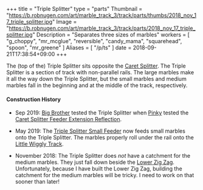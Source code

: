 +++
title = "Triple Splitter"
type = "parts"
Thumbnail = "https://b.robnugen.com/art/marble_track_3/track/parts/thumbs/2018_nov_17_triple_splitter.jpg"
Image = "https://b.robnugen.com/art/marble_track_3/track/parts/2018_nov_17_triple_splitter.jpg"
Description = "Separates three sizes of marbles"
workers = [
	"g_choppy",
	"mr_mcglue",
	"reversible",
	"candy_mama",
	"squarehead",
	"spoon",
	"mr_greene"
]
Aliases = [
  "/p/ts"
]
date = 2018-09-21T17:38:54+09:00
+++

The (top of the) Triple Splitter sits opposite the [Caret Splitter](/parts/caret-splitter/).  The Triple Splitter is a section of track with non-parallel rails.  The large marbles make it all the way down the Triple Splitter, but the small marbles and medium marbles fall in the beginning and at the middle of the track, respectively.

#### Construction History

* Sep 2019: [Big Brother](/workers/big_brother/) tested the Triple Splitter when [Pinky](/workers/pinky/) tested the [Caret Splitter Feeder Extension Reflection](/parts/caret-splitter-feeder-extension-reflection/).

* May 2019: The [Triple Splitter Small Feeder](/parts/triple-splitter-small-feeder/) now feeds small marbles onto the Triple Splitter.  The marbles properly roll under the rail onto the [Little Wiggly Track](/parts/little_wiggly_track/).

* November 2018:  The Triple Splitter does *not* have a catchment for the medium marbles.  They just fall down beside the [Lower Zig Zag](/parts/lower_zig_zag/).  Unfortunately, because I have built the Lower Zig Zag, building the catchment for the medium marbles will be tricky.  I need to work on that sooner than later!
